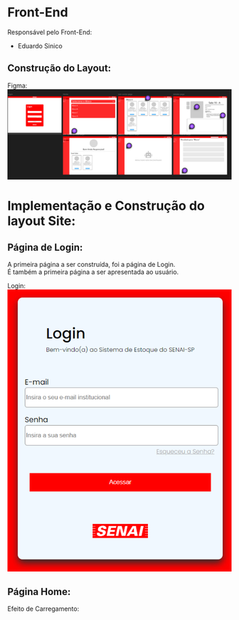 # Front-End

Responsável pelo Front-End:
- Eduardo Sinico

## Construção do Layout:

Figma:
![página-do-figma](front-images/figma.png)

# Implementação e Construção do layout Site:

## Página de Login:

A primeira página a ser construída, foi a página de Login.<br>
É também a primeira página a ser apresentada ao usuário.

Login:
![página-do-figma](front-images/login.png)

## Página Home:

Efeito de Carregamento:


